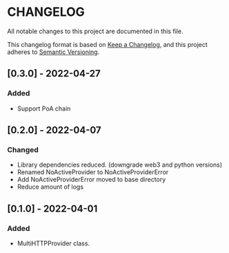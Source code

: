 # CHANGELOG

All notable changes to this project are documented in this file.

This changelog format is based on [Keep a Changelog](https://keepachangelog.com/en/1.0.0/),
and this project adheres to [Semantic Versioning](https://semver.org/spec/v2.0.0.html).

## [0.3.0] - 2022-04-27
### Added
- Support PoA chain

## [0.2.0] - 2022-04-07
### Changed
- Library dependencies reduced. (downgrade web3 and python versions)
- Renamed NoActiveProvider to NoActiveProviderError
- Add NoActiveProviderError moved to base directory
- Reduce amount of logs

## [0.1.0] - 2022-04-01
### Added
- MultiHTTPProvider class.
